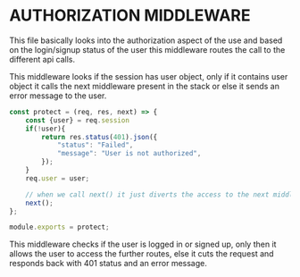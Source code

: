 # __AUTHORIZATION MIDDLEWARE__

This file basically looks into the authorization aspect of the use and based on the login/signup status of the user this middleware routes the call to the different api calls.

This middleware looks if the session has user object, only if it contains user object it calls the next middleware present in the stack or else it sends an error message to the user.

```js
const protect = (req, res, next) => {
    const {user} = req.session
    if(!user){
        return res.status(401).json({
            "status": "Failed",
            "message": "User is not authorized",
        });
    }
    req.user = user;

    // when we call next() it just diverts the access to the next middleware in the stack
    next();
};

module.exports = protect;
```

This middleware checks if the user is logged in or signed up, only then it allows the user to access the further routes, else it cuts the request and responds back with 401 status and an error message.

